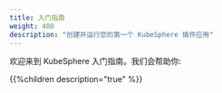 ```yaml
---
title: 入门指南
weight: 400
description: "创建并运行您的第一个 KubeSphere 插件应用"
---
```


欢迎来到 KubeSphere 入门指南。我们会帮助你:

{{%children description="true" %}}
